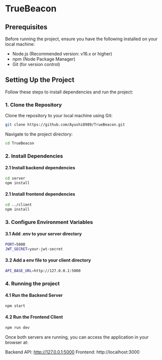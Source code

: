 # TrueBeacon

## Prerequisites

Before running the project, ensure you have the following installed on your local machine:

- Node.js (Recommended version: v16.x or higher)
- npm (Node Package Manager)
- Git (for version control)

## Setting Up the Project
Follow these steps to install dependencies and run the project:

### 1. Clone the Repository
Clone the repository to your local machine using Git:

```bash
git clone https://github.com/Ayushi8989/TrueBeacon.git
```
Navigate to the project directory:
```bash
cd TrueBeacon
```
### 2. Install Dependencies  
#### 2.1 Install backend dependencies
```bash
cd server
npm install
```
#### 2.1 Install frontend dependencies
```bash
cd ../client
npm install
```

### 3. Configure Environment Variables
#### 3.1 Add .env to your server directory
```bash
PORT=5000
JWT_SECRET=your-jwt-secret
```

#### 3.2 Add a env file to your client directory
```bash
API_BASE_URL=http://127.0.0.1:5000
```
### 4. Running the project

#### 4.1 Run the Backend Server
```bash
npm start
```
#### 4.2 Run the Frontend Client
```bash
npm run dev
```

Once both servers are running, you can access the application in your browser at:

Backend API: http://127.0.0.1:5000
Frontend: http://localhost:3000
